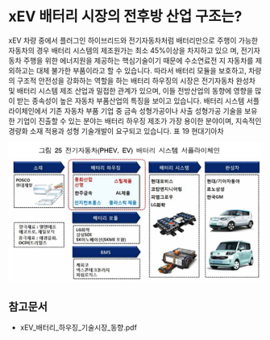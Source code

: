 # xEV 배터리 시장의 전후방 산업 구조는?

xEV 차량 중에서 플러그인 하이브리드와 전기자동차처럼 배터리만으로 주행이
가능한 자동차의 경우 배터리 시스템의 제조원가는 최소 45%이상을 차지하고 있으
며, 전기자동차 주행을 위한 에너지원을 제공하는 핵심기술이기 때문에 수소연료전
지 자동차를 제외하고는 대체 불가한 부품이라고 할 수 있습니다.
따라서 배터리 모듈을 보호하고, 차량의 구조적 안전성을 강화하는 역할을 하는
배터리 하우징의 시장은 전기자동차 완성차 및 배터리 시스템 제조 산업과 밀접한
관계가 있으며, 이들 전방산업의 동향에 영향을 많이 받는 종속성이 높은 자동차
부품산업의 특징을 보이고 있습니다.
배터리 시스템 서플라이체인에서 기존 자동차 부품 기업 중 금속 성형가공이나
사출 성형가공 기술을 보유한 기업이 진출할 수 있는 분야는 배터리 하우징 제조가
가장 용이한 분야이며, 지속적인 경량화 소재 적용과 성형 기술개발이 요구되고 있습니다. 
표 19 현대기아차

![](./images/xEV배터리_Q13_2_1.PNG)

## 참고문서
- xEV_배터리_하우징_기술시장_동향.pdf